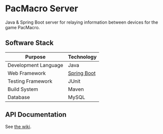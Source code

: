 # PacMacro Server

Java & Spring Boot server for relaying information between devices for the game PacMacro.

## Software Stack

| Purpose | Technology |
| --- | --- |
| Development Language | Java |
| Web Framework | [Spring Boot](http://projects.spring.io/spring-boot/) |
| Testing Framework | JUnit |
| Build System | Maven |
| Database | MySQL |

## API Documentation

See [the wiki](https://github.com/pacmacro/pm-server/wiki/API-Documentation).
